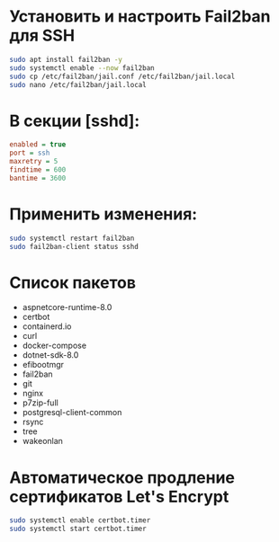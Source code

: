 # Установить и настроить Fail2ban для SSH

``` bash
sudo apt install fail2ban -y
sudo systemctl enable --now fail2ban
sudo cp /etc/fail2ban/jail.conf /etc/fail2ban/jail.local
sudo nano /etc/fail2ban/jail.local
```

# В секции [sshd]:

``` ini
enabled = true
port = ssh
maxretry = 5
findtime = 600
bantime = 3600
```

# Применить изменения:
``` bash
sudo systemctl restart fail2ban
sudo fail2ban-client status sshd
```

# Список пакетов

* aspnetcore-runtime-8.0
* certbot
* containerd.io
* curl
* docker-compose
* dotnet-sdk-8.0
* efibootmgr
* fail2ban
* git
* nginx
* p7zip-full
* postgresql-client-common
* rsync
* tree
* wakeonlan

# Автоматическое продление сертификатов Let's Encrypt

``` bash
sudo systemctl enable certbot.timer
sudo systemctl start certbot.timer
```